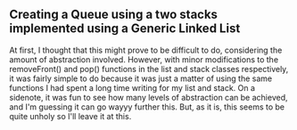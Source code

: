 ## Creating a Queue using a two stacks implemented using a Generic Linked List

At first, I thought that this might prove to be difficult to do, considering the amount of abstraction involved. However, with minor 
modifications to the removeFront() and pop() functions in the list and stack classes respectively, it was fairly simple to do because
it was just a matter of using the same functions I had spent a long time writing for my list and stack.
On a sidenote, it was fun to see how many levels of abstraction can be achieved, and I'm guessing it can go wayyy further this. But, as 
it is, this seems to be quite unholy so I'll leave it at this.
